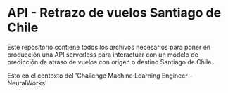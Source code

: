 # API - Retrazo de vuelos Santiago de Chile

Este repositorio contiene todos los archivos necesarios para poner en producción una API serverless para interactuar con un modelo de predicción de atraso de vuelos con origen o destino Santiago de Chile.

Esto en el contexto del 'Challenge Machine Learning Engineer - NeuralWorks'